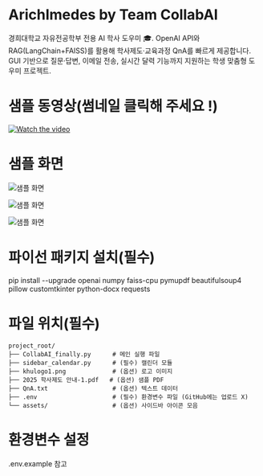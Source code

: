 # ArichImedes by Team CollabAI

경희대학교 자유전공학부 전용 AI 학사 도우미 🎓. OpenAI API와 RAG(LangChain+FAISS)를 활용해 학사제도·교육과정 QnA를 빠르게 제공합니다. GUI 기반으로 질문·답변, 이메일 전송, 실시간 달력 기능까지 지원하는 학생 맞춤형 도우미 프로젝트.
# 샘플 동영상(썸네일 클릭해 주세요 !)
[![Watch the video](https://img.youtube.com/vi/PPrhjXUHsB0/0.jpg)](https://www.youtube.com/watch?v=PPrhjXUHsB0)

# 샘플 화면
![샘플 화면](https://github.com/robot7171-a11y/ArichImedes-by-Team_CollabAI/blob/main/sample.png?raw=true)

![샘플 화면](https://github.com/robot7171-a11y/ArichImedes-by-Team_CollabAI/blob/main/sample2.png?raw=true)

![샘플 화면](https://github.com/robot7171-a11y/ArichImedes-by-Team_CollabAI/blob/main/sample3.png?raw=true)

# 파이선 패키지 설치(필수)
pip install --upgrade openai numpy faiss-cpu pymupdf beautifulsoup4 pillow customtkinter python-docx requests

# 파일 위치(필수)

```
project_root/
├── CollabAI_finally.py      # 메인 실행 파일
├── sidebar_calendar.py      # (필수) 캘린더 모듈
├── khulogo1.png             # (옵션) 로고 이미지
├── 2025 학사제도 안내-1.pdf   # (옵션) 샘플 PDF
├── QnA.txt                  # (옵션) 텍스트 데이터
├── .env                     # (필수) 환경변수 파일 (GitHub에는 업로드 X)
└── assets/                  # (옵션) 사이드바 아이콘 모음

```
# 환경변수 설정
.env.example 참고
